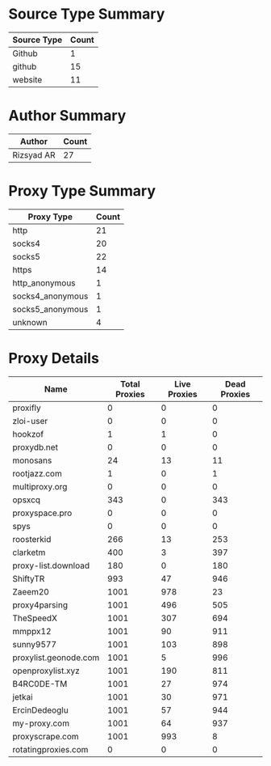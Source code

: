 # Source Type Summary

| Source Type | Count |
|-------------|-------|
| Github | 1 |
| github | 15 |
| website | 11 |


# Author Summary

| Author | Count |
|--------|-------|
| Rizsyad AR | 27 |


# Proxy Type Summary

| Proxy Type | Count |
|------------|-------|
| http | 21 |
| socks4 | 20 |
| socks5 | 22 |
| https | 14 |
| http_anonymous | 1 |
| socks4_anonymous | 1 |
| socks5_anonymous | 1 |
| unknown | 4 |


# Proxy Details

| Name | Total Proxies | Live Proxies | Dead Proxies |
|------|---------------|--------------|---------------|
| proxifly | 0 | 0 | 0 |
| zloi-user | 0 | 0 | 0 |
| hookzof | 1 | 1 | 0 |
| proxydb.net | 0 | 0 | 0 |
| monosans | 24 | 13 | 11 |
| rootjazz.com | 1 | 0 | 1 |
| multiproxy.org | 0 | 0 | 0 |
| opsxcq | 343 | 0 | 343 |
| proxyspace.pro | 0 | 0 | 0 |
| spys | 0 | 0 | 0 |
| roosterkid | 266 | 13 | 253 |
| clarketm | 400 | 3 | 397 |
| proxy-list.download | 180 | 0 | 180 |
| ShiftyTR | 993 | 47 | 946 |
| Zaeem20 | 1001 | 978 | 23 |
| proxy4parsing | 1001 | 496 | 505 |
| TheSpeedX | 1001 | 307 | 694 |
| mmppx12 | 1001 | 90 | 911 |
| sunny9577 | 1001 | 103 | 898 |
| proxylist.geonode.com | 1001 | 5 | 996 |
| openproxylist.xyz | 1001 | 190 | 811 |
| B4RC0DE-TM | 1001 | 27 | 974 |
| jetkai | 1001 | 30 | 971 |
| ErcinDedeoglu | 1001 | 57 | 944 |
| my-proxy.com | 1001 | 64 | 937 |
| proxyscrape.com | 1001 | 993 | 8 |
| rotatingproxies.com | 0 | 0 | 0 |
